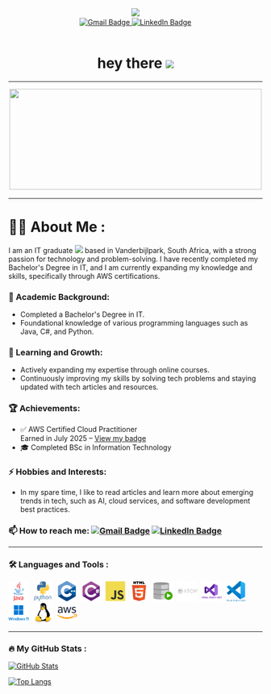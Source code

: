 <div id="header" align="center">
  <img src="https://media1.giphy.com/media/v1.Y2lkPTc5MGI3NjExYjI5dnQ5eGhiZGlodWNhYXpvY282NWNub2tla2IwMDJtcWNwZzA3ZiZlcD12MV9pbnRlcm5hbF9naWZfYnlfaWQmY3Q9cw/IeRdg7gLkfK1ly2mFU/giphy.gif" width="100"/>
</div>

<div align="center">
  <a href="mailto:sibiyalethukuthula04@gmail.com">
    <img src="https://img.shields.io/badge/-sibiyalethukuthula04@gmail.com-white?style=flat&logo=Gmail&logoColor=red" alt="Gmail Badge"/>
  </a>
  <a href="https://www.linkedin.com/in/lethukuthula-sibiya">
    <img src="https://img.shields.io/badge/LinkedIn-blue?style=for-the-badge&logo=linkedin&logoColor=white" alt="LinkedIn Badge"/>
  </a>
</div>

<div align="center">
  <img src="https://komarev.com/ghpvc/?username=Smindlo04&style=flat-square&color=blue" alt=""/>
</div>

<h1 align="center">
  hey there
  <img src="https://media.giphy.com/media/hvRJCLFzcasrR4ia7z/giphy.gif" width="30px"/>
</h1>

---

<div align="center">
  <img src="https://media.giphy.com/media/dWesBcTLavkZuG35MI/giphy.gif" width="500" height="200"/>
</div>

---
# :man_technologist: About Me :
I am an IT graduate <img src="https://media.giphy.com/media/WUlplcMpOCEmTGBtBW/giphy.gif" width="30"> based in Vanderbijlpark, South Africa, with a strong passion for technology and problem-solving. I have recently completed my Bachelor's Degree in IT, and I am currently expanding my knowledge and skills, specifically through AWS certifications.

### :telescope: Academic Background:
   - Completed a Bachelor's Degree in IT.
   - Foundational knowledge of various programming languages such as Java, C#, and Python.
  
### :seedling: Learning and Growth:
   - Actively expanding my expertise through online courses.
   - Continuously improving my skills by solving tech problems and staying updated with tech articles and resources.

### 🏆 Achievements:
   - ✅ AWS Certified Cloud Practitioner  
     Earned in July 2025 – [View my badge](https://www.credly.com/badges/7cb067fb-1925-490a-8c2a-2fa24b08c4b8/public_url)
   - 🎓 Completed BSc in Information Technology

###  :zap: Hobbies and Interests:
   - In my spare time, I like to read articles and learn more about emerging trends in tech, such as AI, cloud services, and software development best practices.
    
### :mailbox: How to reach me:  [![Gmail Badge](https://img.shields.io/badge/-sibiyalethukuthula04@gmail.com-white?style=flat&logo=Gmail&logoColor=red)](mailto:sibiyalethukuthula04@gmail.com)  [![LinkedIn Badge](https://img.shields.io/badge/-LinkedIn-blue?style=flat&logo=Linkedin&logoColor=white)](https://www.linkedin.com/in/lethukuthula-sibiya)

---

### :hammer_and_wrench: Languages and Tools :
<div>
  <img src="https://github.com/devicons/devicon/blob/master/icons/java/java-original-wordmark.svg" title="Java" alt="Java" width="40" height="40"/>&nbsp;
  <img src="https://github.com/devicons/devicon/blob/master/icons/python/python-original-wordmark.svg" title="Python" alt="Python" width="40" height="40"/>&nbsp;
  <img src="https://github.com/devicons/devicon/blob/master/icons/cplusplus/cplusplus-original.svg" title="C++" alt="C++" width="40" height="40"/>&nbsp;
  <img src="https://github.com/devicons/devicon/blob/master/icons/csharp/csharp-original.svg" title="C#" alt="C#" width="40" height="40"/>&nbsp;
  <img src="https://github.com/devicons/devicon/blob/master/icons/javascript/javascript-original.svg" title="JavaScript" alt="JavaScript" width="40" height="40"/>&nbsp;
  <img src="https://github.com/devicons/devicon/blob/master/icons/html5/html5-original-wordmark.svg" title="HTML" alt="HTML" width="40" height="40"/>&nbsp;
  <img src="https://github.com/devicons/devicon/blob/master/icons/sqldeveloper/sqldeveloper-original.svg" title="SQLDeveloper" alt="SQLDeveloper" width="40" height="40"/>&nbsp;
  <img src="https://github.com/devicons/devicon/blob/master/icons/atom/atom-original-wordmark.svg" title="Atom" alt="Atom" width="40" height="40"/>&nbsp;
  <img src="https://github.com/devicons/devicon/blob/master/icons/visualstudio/visualstudio-original-wordmark.svg" title="Visual Studio" alt="Visual Studio" width="40" height="40"/>&nbsp;
  <img src="https://github.com/devicons/devicon/blob/master/icons/vscode/vscode-original-wordmark.svg" title="Visual Studio Code" alt="Visual Studio Code" width="40" height="40"/>&nbsp;
  <img src="https://github.com/devicons/devicon/blob/master/icons/windows11/windows11-original-wordmark.svg" title="Windows" alt="Windows" width="40" height="40"/>&nbsp;
  <img src="https://github.com/devicons/devicon/blob/master/icons/linux/linux-original.svg" title="Linux" alt="Linux" width="40" height="40"/>&nbsp;
  <img src="https://github.com/devicons/devicon/blob/master/icons/amazonwebservices/amazonwebservices-original-wordmark.svg" title="AWS Cloud" alt="AWS Cloud" width="40" height="40"/>&nbsp;
</div>

---

### :fire: My GitHub Stats :
<a href="https://github.com/Smindlo04">
  <img src="https://github-readme-stats.vercel.app/api?username=Smindlo04&show_icons=true&theme=dark" alt="GitHub Stats" />
</a>

[![Top Langs](https://github-readme-stats.vercel.app/api/top-langs/?username=Smindlo04&layout=compact&theme=vision-friendly-dark)](https://github.com/anuraghazra/github-readme-stats)






